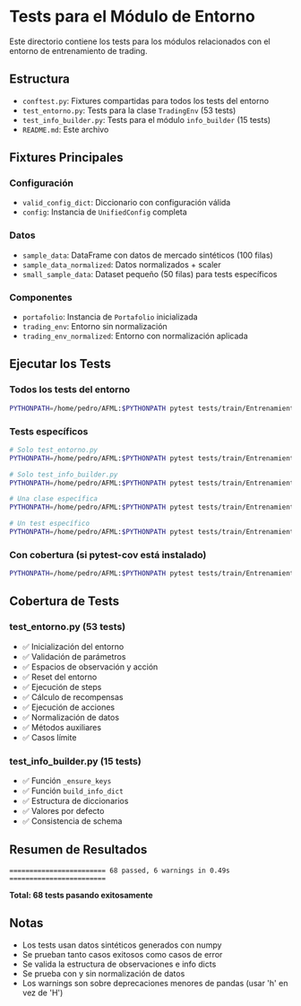 # Tests para el Módulo de Entorno

Este directorio contiene los tests para los módulos relacionados con el entorno de entrenamiento de trading.

## Estructura

- `conftest.py`: Fixtures compartidas para todos los tests del entorno
- `test_entorno.py`: Tests para la clase `TradingEnv` (53 tests)
- `test_info_builder.py`: Tests para el módulo `info_builder` (15 tests)
- `README.md`: Este archivo

## Fixtures Principales

### Configuración

- `valid_config_dict`: Diccionario con configuración válida
- `config`: Instancia de `UnifiedConfig` completa

### Datos

- `sample_data`: DataFrame con datos de mercado sintéticos (100 filas)
- `sample_data_normalized`: Datos normalizados + scaler
- `small_sample_data`: Dataset pequeño (50 filas) para tests específicos

### Componentes

- `portafolio`: Instancia de `Portafolio` inicializada
- `trading_env`: Entorno sin normalización
- `trading_env_normalized`: Entorno con normalización aplicada

## Ejecutar los Tests

### Todos los tests del entorno

```bash
PYTHONPATH=/home/pedro/AFML:$PYTHONPATH pytest tests/train/Entrenamiento/entorno/ -v
```

### Tests específicos

```bash
# Solo test_entorno.py
PYTHONPATH=/home/pedro/AFML:$PYTHONPATH pytest tests/train/Entrenamiento/entorno/test_entorno.py -v

# Solo test_info_builder.py
PYTHONPATH=/home/pedro/AFML:$PYTHONPATH pytest tests/train/Entrenamiento/entorno/test_info_builder.py -v

# Una clase específica
PYTHONPATH=/home/pedro/AFML:$PYTHONPATH pytest tests/train/Entrenamiento/entorno/test_entorno.py::TestReset -v

# Un test específico
PYTHONPATH=/home/pedro/AFML:$PYTHONPATH pytest tests/train/Entrenamiento/entorno/test_entorno.py::TestReset::test_reset_returns_observation_and_info -v
```

### Con cobertura (si pytest-cov está instalado)

```bash
PYTHONPATH=/home/pedro/AFML:$PYTHONPATH pytest tests/train/Entrenamiento/entorno/ --cov=src.train.Entrenamiento.entorno --cov-report=html
```

## Cobertura de Tests

### test_entorno.py (53 tests)

- ✅ Inicialización del entorno
- ✅ Validación de parámetros
- ✅ Espacios de observación y acción
- ✅ Reset del entorno
- ✅ Ejecución de steps
- ✅ Cálculo de recompensas
- ✅ Ejecución de acciones
- ✅ Normalización de datos
- ✅ Métodos auxiliares
- ✅ Casos límite

### test_info_builder.py (15 tests)

- ✅ Función `_ensure_keys`
- ✅ Función `build_info_dict`
- ✅ Estructura de diccionarios
- ✅ Valores por defecto
- ✅ Consistencia de schema

## Resumen de Resultados

```
======================== 68 passed, 6 warnings in 0.49s ========================
```

**Total: 68 tests pasando exitosamente**

## Notas

- Los tests usan datos sintéticos generados con numpy
- Se prueban tanto casos exitosos como casos de error
- Se valida la estructura de observaciones e info dicts
- Se prueba con y sin normalización de datos
- Los warnings son sobre deprecaciones menores de pandas (usar 'h' en vez de 'H')

